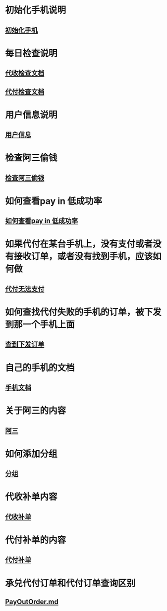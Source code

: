 
# 初始化手机说明
## [初始化手机](Doc/Init.md)

# 每日检查说明
## [代收检查文档](Doc/payinerror/md/PayinErrorCheck.md)

## [代付检查文档](Doc/payourerrorcheck/md/PayOutErrorCheck.md)

# 用户信息说明
## [用户信息](Doc/balance/md/UserInfo.md)

# 检查阿三偷钱
## [检查阿三偷钱](Doc/balance/md/CheckBalance.md)

# 如何查看pay in 低成功率
## [如何查看pay in 低成功率](Doc/payinerror/md/PayinErrorCheck.md)

# 如果代付在某台手机上，没有支付或者没有接收订单，或者没有找到手机，应该如何做
## [代付无法支付](Doc/payourerrorcheck/md/PayoutNoRec.md)

# 如何查找代付失败的手机的订单，被下发到那一个手机上面
## [查到下发订单](Doc/payourerrorcheck/md/FindReleaseOrder.md)

# 自己的手机的文档
## [手机文档](Doc/other/Ifey.md)

# 关于阿三的内容
## [阿三](Doc/other/As.md)

# 如何添加分组
## [分组](Doc/group/md/Grouping.md)

# 代收补单内容
## [代收补单](Doc/payinfailurecheck/md/PayinOrder.md)

# 代付补单的内容
## [代付补单](Doc/payourerrorcheck/md/PayOutFill.md)

# 承兑代付订单和代付订单查询区别
## [PayOutOrder.md](Doc/payourerrorcheck/md/PayOutOrder.md)






